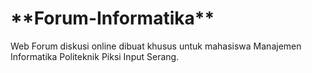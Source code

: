 <h1>**Forum-Informatika**</h1>

Web Forum diskusi online dibuat khusus untuk mahasiswa Manajemen Informatika Politeknik Piksi Input Serang.
